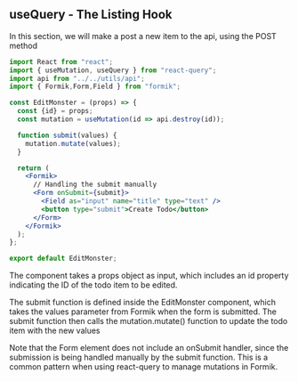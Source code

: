 ## useQuery - The Listing Hook

In this section, we will make a post a new item to the api, using the POST method

```jsx
import React from "react";
import { useMutation, useQuery } from "react-query";
import api from "../../utils/api";
import { Formik,Form,Field } from "formik";

const EditMonster = (props) => {
  const {id} = props;
  const mutation = useMutation(id => api.destroy(id));

  function submit(values) {
    mutation.mutate(values);
  }

  return (
    <Formik>
      // Handling the submit manually
      <Form onSubmit={submit}>
        <Field as="input" name="title" type="text" />
        <button type="submit">Create Todo</button>
      </Form>
    </Formik>
  );
};

export default EditMonster;
```
The component takes a props object as input, which includes an id property indicating the ID of the todo item to be edited.

The submit function is defined inside the EditMonster component, which takes the values parameter from Formik when the form is submitted. The submit function then calls the mutation.mutate() function to update the todo item with the new values


Note that the Form element does not include an onSubmit handler, since the submission is being handled manually by the submit function. This is a common pattern when using react-query to manage mutations in Formik.



